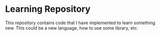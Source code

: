# Learning Repository

This repository contains code that I have implemented to learn something
new. This could be a new language, how to use some library, etc.

